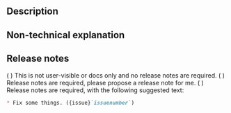 <!-- Thank you for submitting a pull request! Find more information in our development guide at https://github.com/trinodb/trino/blob/master/.github/DEVELOPMENT.md and contact us on #python-client in Slack. -->
<!-- Provide an overview of the PR for maintainers and reviewers. -->
## Description



<!-- Provide a user-friendly explanation, keep it brief if it isn't user-visible. -->
## Non-technical explanation



<!-- Mark the appropriate option with an (x). Propose a release note if you can. -->
## Release notes

( ) This is not user-visible or docs only and no release notes are required.
( ) Release notes are required, please propose a release note for me.
( ) Release notes are required, with the following suggested text:

```markdown
* Fix some things. ({issue}`issuenumber`)
```
